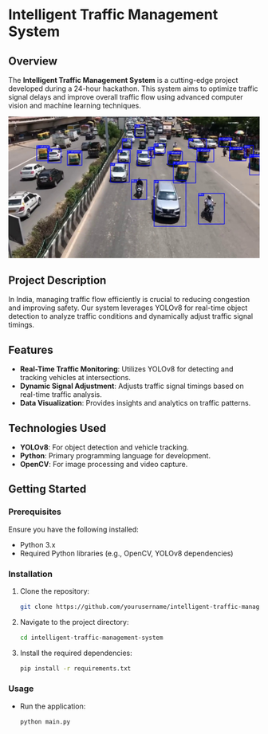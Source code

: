 # Intelligent Traffic Management System

## Overview

The **Intelligent Traffic Management System** is a cutting-edge project developed during a 24-hour hackathon. This system aims to optimize traffic signal delays and improve overall traffic flow using advanced computer vision and machine learning techniques.

<img src="/images/hero-image.jpg">

## Project Description

In India, managing traffic flow efficiently is crucial to reducing congestion and improving safety. Our system leverages YOLOv8 for real-time object detection to analyze traffic conditions and dynamically adjust traffic signal timings.

## Features

- **Real-Time Traffic Monitoring**: Utilizes YOLOv8 for detecting and tracking vehicles at intersections.
- **Dynamic Signal Adjustment**: Adjusts traffic signal timings based on real-time traffic analysis.
- **Data Visualization**: Provides insights and analytics on traffic patterns.

## Technologies Used

- **YOLOv8**: For object detection and vehicle tracking.
- **Python**: Primary programming language for development.
- **OpenCV**: For image processing and video capture.

## Getting Started

### Prerequisites

Ensure you have the following installed:

- Python 3.x
- Required Python libraries (e.g., OpenCV, YOLOv8 dependencies)

### Installation

1. Clone the repository:

   ```bash
   git clone https://github.com/yourusername/intelligent-traffic-management-system.git
   ```

2. Navigate to the project directory:

   ```bash
   cd intelligent-traffic-management-system
   ```

3. Install the required dependencies:

   ```bash
   pip install -r requirements.txt
   ```

### Usage

- Run the application:

   ```bash
   python main.py
   ```
